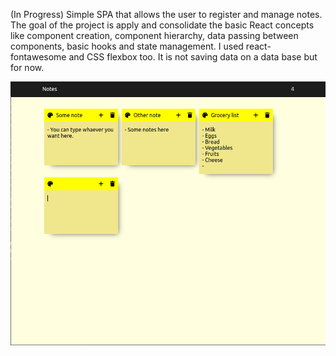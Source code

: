 (In Progress) Simple SPA that allows the user to register and manage notes. The goal of the project is apply and consolidate the basic React concepts like component creation, component hierarchy, data passing between components, basic hooks and state management.
I used react-fontawesome and CSS flexbox too.
It is not saving data on a data base but for now.

![Example](./public/example.png)